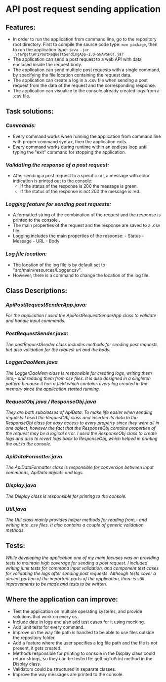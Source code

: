 # **API post request sending application**

## **Features:**

   - In order to run the application from command line, go to the repository root directory. First to compile the source code type: `mvn package`, then to run the application type: `java -jar .\target\APIPostRequestSendingApp-1.0-SNAPSHOT.jar`
   - The application can send a post request to a web API with data enclosed inside the request body.
   - The application can send multiple post requests with a single command, by specifying the file location containing the request data.
   - The application can create a log in a .csv file when sending a post request from the data of the request and the corresponding response.
   - The application can visualize to the console already created logs from a .csv file.


## **Task solutions:**

### *Commands:*
   - Every command works when running the application from command line with proper command syntax, then the application exits.
   - Every command works during runtime within an endless loop until typing the "exit" command for stopping the application.

### *Validating the response of a post request:*
   - After sending a post request to a specific url, a message with color indication is printed out to the console:
       - If the status of the response is 200 the message is green.
       - If the status of the response is not 200 the message is red.

### *Logging feature for sending post requests:*
   - A formatted string of the combination of the request and the response is printed to the console .
   - The main properties of the request and the response are saved to a .csv file.
   - Logging includes the main properties of the response:
         - Status
         - Message
         - URL
         - Body

### *Log file location:*
   - The location of the log file is by default set to "src/main/resources/Logger.csv".
   - However, there is a command to change the location of the log file.
   

## **Class Descriptions:**

###    *ApiPostRequestSenderApp.java:*
*For the application I used the ApiPostRequestSenderApp class to validate and handle input commands.*

###    *PostRequestSender.java:*
*The postRequestSender class includes methods for sending post requests but also validation for the request url and the body.*

###    *LoggerDaoMem.java*
*The LoggerDaoMem class is responsible for creating logs, writing them into,- and reading them from csv files. It is also designed
in a singleton pattern because it has a field which contains every log created in the memory since the application started running.*

###    *RequestObj.java / ResponseObj.java*
*They are both subclasses of ApiData. To make life easier when sending requests I used the RequestObj class and inserted its data to the ResponseObj class for easy access
to every property since they were all in one object, however the fact that the ResponseObj contains properties of the request may be a logical error.
I used the ResponseObj class to create logs and also to revert logs back to ResponseObj, which helped in printing the out to the console.*

###    *ApiDataFormatter.java*
*The ApiDataFormatter class is responsible for conversion between input commands, ApiData objects and logs.*


###    *Display.java*
*The Display class is responsible for printing to the console.*


###    *Util.java*
*The Util class mainly provides helper methods for reading from,- and writing into .csv files. It also contains a couple of generic validation methods.*


## **Tests:**
  
  *While developing the application one of my main focuses was on providing tests to maintain high coverage for sending a post request.
   I included writing junit tests for command input validation, and component test cases for validating the logs after sending post requests.
   Although tests cover a decent portion of the important parts of the application, there is still improvements to be made and tests to be written.*


## **Where the application can improve:**

   - Test the application on multiple operating systems, and provide solutions that work on every os.
   - Include date in logs and also add test cases for it using mocking.
   - Add junit tests for every command.
   - improve on the way file path is handled to be able to use files outside the repository folder.
   - Add a feature where the user specifies a log file path and the file is not present, it gets created.
   - Methods responsible for printing to console in the Display class could return strings, so they can be tested fe: getLogToPrint method in the Display class.
   - Validators could be structured in separate classes.
   - Improve the way messages are printed to the console.